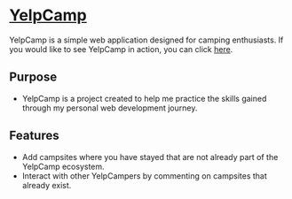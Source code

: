 # [YelpCamp](https://glacial-mesa-85111.herokuapp.com/ "YelpCamp")
YelpCamp is a simple web application designed for camping enthusiasts. If you would like to see YelpCamp in action, you can click [here](https://glacial-mesa-85111.herokuapp.com/ "YelpCamp").
## Purpose
* YelpCamp is a project created to help me practice the skills gained through my personal web development journey.
## Features
* Add campsites where you have stayed that are not already part of the YelpCamp ecosystem.
* Interact with other YelpCampers by commenting on campsites that already exist.